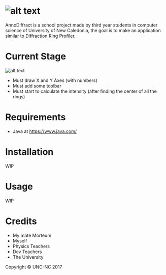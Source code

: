 ![alt text](https://img4.hostingpics.net/pics/515212AnnoDiffract.png)
=======================

AnnoDiffract is a school project made by third year students in computer science of University of New Caledonia, the goal is to make an application similar to Diffraction Ring Profiler.

Current Stage
=============

![alt text](http://zupimages.net/up/17/21/388l.jpg)

- Must draw X and Y Axes (with numbers)
- Must add some toolbar
- Must start to calculate the intensity (after finding the center of all the rings)

Requirements
============

* Java at https://www.java.com/

Installation
============

WIP


Usage
=====

WIP

Credits
=======

* My mate Morteum
* Myself
* Physics Teachers
* Dev Teachers
* The University

Copyright © UNC-NC 2017

